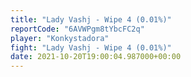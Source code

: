 ```yaml
---
title: "Lady Vashj - Wipe 4 (0.01%)"
reportCode: "6AVWPgm8tYbcFC2q"
player: "Konkystadora"
fight: "Lady Vashj - Wipe 4 (0.01%)"
date: 2021-10-20T19:00:04.987000+00:00
---
```

